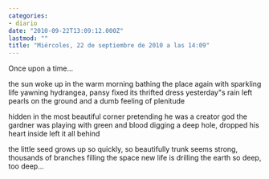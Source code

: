 ```yaml
---
categories:
- diario
date: "2010-09-22T13:09:12.000Z"
lastmod: ""
title: "Miércoles, 22 de septiembre de 2010 a las 14:09"
---
```


Once upon a time...


the sun woke up in the warm morning
bathing the place again with sparkling life
yawning hydrangea, pansy fixed its thrifted dress
yesterday"s rain left pearls on the ground
and a dumb feeling of plenitude

hidden in the most beautiful corner
pretending he was a creator god
the gardner was playing with green and blood
digging a deep hole, dropped his heart inside
left it all behind

the little seed grows up so quickly, so beautifully
trunk seems strong, thousands of branches filling the space
new life is drilling the earth so deep, too deep...